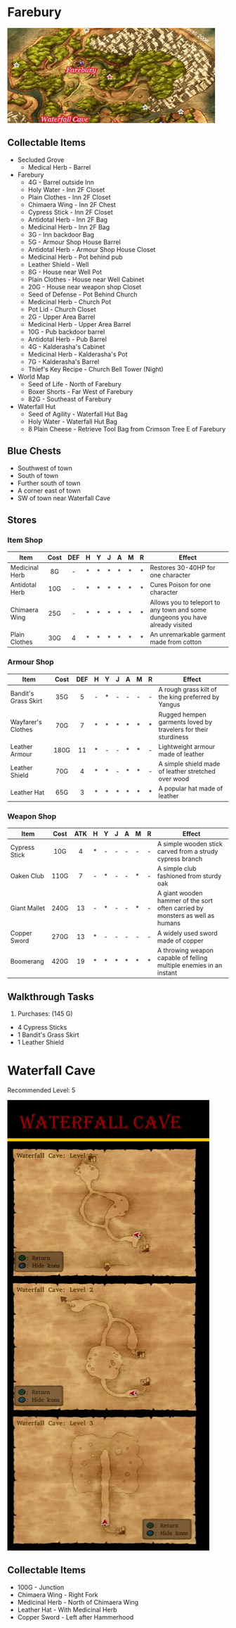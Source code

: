 # Farebury

![Farebury](images/farebury.png)

## Collectable Items

* Secluded Grove
  * Medical Herb - Barrel
* Farebury
  * 4G - Barrel outside Inn
  * Holy Water - Inn 2F Closet
  * Plain Clothes - Inn 2F Closet
  * Chimaera Wing - Inn 2F Chest
  * Cypress Stick - Inn 2F Closet
  * Antidotal Herb - Inn 2F Bag
  * Medicinal Herb - Inn 2F Bag
  * 3G - Inn backdoor Bag
  * 5G - Armour Shop House Barrel
  * Antidotal Herb - Armour Shop House Closet
  * Medicinal Herb - Pot behind pub
  * Leather Shield - Well
  * 8G - House near Well Pot
  * Plain Clothes - House near Well Cabinet
  * 20G - House near weapon shop Closet
  * Seed of Defense - Pot Behind Church
  * Medicinal Herb - Church Pot
  * Pot Lid - Church Closet
  * 2G - Upper Area Barrel
  * Medicinal Herb - Upper Area Barrel
  * 10G - Pub backdoor barrel
  * Antidotal Herb - Pub Barrel
  * 4G - Kalderasha's Cabinet
  * Medicinal Herb - Kalderasha's Pot
  * 7G - Kalderasha's Barrel
  * Thief's Key Recipe - Church Bell Tower (Night)
* World Map
  * Seed of Life - North of Farebury
  * Boxer Shorts - Far West of Farebury
  * 82G - Southeast of Farebury
* Waterfall Hut
  * Seed of Agility - Waterfall Hut Bag
  * Holy Water - Waterfall Hut Bag
  * 8 Plain Cheese - Retrieve Tool Bag from Crimson Tree E of Farebury

## Blue Chests

* Southwest of town
* South of town
* Further south of town
* A corner east of town
* SW of town near Waterfall Cave

## Stores

### Item Shop

| Item           | Cost | DEF | H | Y | J | A | M | R |Effect |
| -------------- | :--: | :-: | - | - | - | - | - | - |------ |
| Medicinal Herb | 8G   |  -  | * | * | * | * | * | * | Restores 30-40HP for one character |
| Antidotal Herb | 10G  |  -  | * | * | * | * | * | * | Cures Poison for one character |
| Chimaera Wing  | 25G  |  -  | * | * | * | * | * | * | Allows you to teleport to any town and some dungeons you have already visited |
| Plain Clothes  | 30G  |  4  | * | * | * | * | * | * | An unremarkable garment made from cotton |

### Armour Shop

| Item                 | Cost | DEF | H | Y | J | A | M | R | Effect |
| --------------       | :--: | :-: | - | - | - | - | - | - | ------ |
| Bandit's Grass Skirt | 35G  |  5  | - | * | - | - | - | - | A rough grass kilt of the king preferred by Yangus |
| Wayfarer's Clothes   | 70G  |  7  | * | * | * | * | * | * | Rugged hempen garments loved by travelers for their sturdiness |
| Leather Armour       | 180G |  11 | * | - | - | * | * | - | Lightweight armour made of leather |
| Leather Shield       |  70G |  4  | * | * | - | * | * | - | A simple shield made of leather stretched over wood |
| Leather Hat          |  65G |  3  | * | * | * | * | * | * | A popular hat made of leather |

### Weapon Shop

| Item          | Cost | ATK | H | Y | J | A | M | R | Effect |
| ------------- | :--: | :-: | - | - | - | - | - | - | ------ |
| Cypress Stick | 10G  |  4  | * | - | - | - | - | - | A simple wooden stick carved from a strudy cypress branch |
| Oaken Club    | 110G |  7  | - | * | - | - | * | - | A simple club fashioned from sturdy oak |
| Giant Mallet  | 240G |  13 | - | * | - | - | * | - | A giant wooden hammer of the sort often carried by monsters as well as humans |
| Copper Sword  | 270G |  13 | * | - | - | - | - | - | A widely used sword made of copper |
| Boomerang     | 420G | 19  | * | * | * | * | * | * | A throwing weapon capable of felling multiple enemies in an instant |

## Walkthrough Tasks

1. Purchases: (145 G)
  * 4 Cypress Sticks
  * 1 Bandit's Grass Skirt
  * 1 Leather Shield

# Waterfall Cave

Recommended Level: 5

![Waterfall Cave](images/waterfallCave.jpg)

## Collectable Items

* 100G - Junction
* Chimaera Wing - Right Fork
* Medicinal Herb - North of Chimaera Wing
* Leather Hat - With Medicinal Herb
* Copper Sword - Left after Hammerhood
